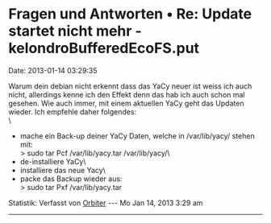 Fragen und Antworten • Re: Update startet nicht mehr - kelondroBufferedEcoFS.put
================================================================================

Date: 2013-01-14 03:29:35

Warum dein debian nicht erkennt dass das YaCy neuer ist weiss ich auch
nicht, allerdings kenne ich den Effekt denn das hab ich auch schon mal
gesehen. Wie auch immer, mit einem aktuellen YaCy geht das Updaten
wieder. Ich empfehle daher folgendes:\
\
- mache ein Back-up deiner YaCy Daten, welche in /var/lib/yacy/ stehen
mit:\
\> sudo tar Pcf /var/lib/yacy.tar /var/lib/yacy/\
- de-installiere YaCy\
- installiere das neue Yacy\
- packe das Backup wieder aus:\
\> sudo tar Pxf /var/lib/yacy.tar

Statistik: Verfasst von
[Orbiter](http://forum.yacy-websuche.de/memberlist.php?mode=viewprofile&u=2)
--- Mo Jan 14, 2013 3:29 am

------------------------------------------------------------------------
